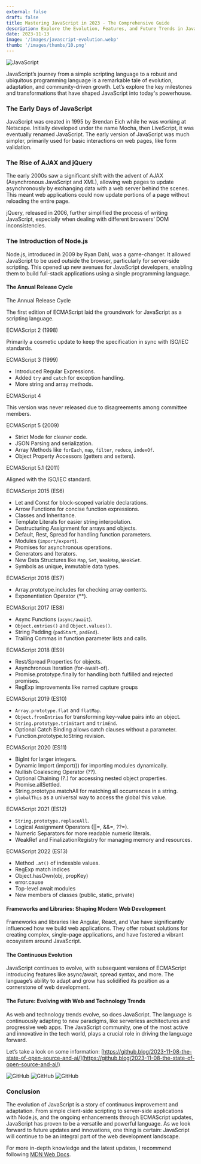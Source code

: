 ```yaml
---
external: false
draft: false
title: Mastering JavaScript in 2023 - The Comprehensive Guide
description: Explore the Evolution, Features, and Future Trends in JavaScript Development
date: 2023-11-13
image: '/images/javascript-evolution.webp'
thumb: '/images/thumbs/10.png'
---
```


![JavaScript](/images/javascript-evolution.webp)

JavaScript’s journey from a simple scripting language to a robust and ubiquitous programming language is a remarkable tale of evolution, adaptation, and community-driven growth. Let’s explore the key milestones and transformations that have shaped JavaScript into today's powerhouse.

### The Early Days of JavaScript

JavaScript was created in 1995 by Brendan Eich while he was working at Netscape. Initially developed under the name Mocha, then LiveScript, it was eventually renamed JavaScript. The early version of JavaScript was much simpler, primarily used for basic interactions on web pages, like form validation.

### The Rise of AJAX and jQuery

The early 2000s saw a significant shift with the advent of AJAX (Asynchronous JavaScript and XML), allowing web pages to update asynchronously by exchanging data with a web server behind the scenes. This meant web applications could now update portions of a page without reloading the entire page.

jQuery, released in 2006, further simplified the process of writing JavaScript, especially when dealing with different browsers’ DOM inconsistencies.

### The Introduction of Node.js

Node.js, introduced in 2009 by Ryan Dahl, was a game-changer. It allowed JavaScript to be used outside the browser, particularly for server-side scripting. This opened up new avenues for JavaScript developers, enabling them to build full-stack applications using a single programming language.

#### The Annual Release Cycle

The Annual Release Cycle

The first edition of ECMAScript laid the groundwork for JavaScript as a scripting language.

ECMAScript 2 (1998)

Primarily a cosmetic update to keep the specification in sync with ISO/IEC standards.

ECMAScript 3 (1999)

- Introduced Regular Expressions.
- Added `try` and `catch` for exception handling.
- More string and array methods.

ECMAScript 4

This version was never released due to disagreements among committee members.

ECMAScript 5 (2009)

- Strict Mode for cleaner code.
- JSON Parsing and serialization.
- Array Methods like `forEach`, `map`, `filter`, `reduce`, `indexOf`.
- Object Property Accessors (getters and setters).

ECMAScript 5.1 (2011)

Aligned with the ISO/IEC standard.

ECMAScript 2015 (ES6)

- Let and Const for block-scoped variable declarations.
- Arrow Functions for concise function expressions.
- Classes and Inheritance.
- Template Literals for easier string interpolation.
- Destructuring Assignment for arrays and objects.
- Default, Rest, Spread for handling function parameters.
- Modules (`import/export`).
- Promises for asynchronous operations.
- Generators and Iterators.
- New Data Structures like `Map`, `Set`, `WeakMap`, `WeakSet`.
- Symbols as unique, immutable data types.

ECMAScript 2016 (ES7)

- Array.prototype.includes for checking array contents.
- Exponentiation Operator (**).

ECMAScript 2017 (ES8)

- Async Functions (`async/await`).
- `Object.entries()` and `Object.values()`.
- String Padding (`padStart`, `padEnd`).
- Trailing Commas in function parameter lists and calls.

ECMAScript 2018 (ES9)

- Rest/Spread Properties for objects.
- Asynchronous Iteration (for-await-of).
- Promise.prototype.finally for handling both fulfilled and rejected promises.
- RegExp improvements like named capture groups

ECMAScript 2019 (ES10)

- `Array.prototype.flat` and `flatMap`.
- `Object.fromEntries` for transforming key-value pairs into an object.
- `String.prototype.trimStart` and `trimEnd`.
- Optional Catch Binding allows catch clauses without a parameter.
- Function.prototype.toString revision.

ECMAScript 2020 (ES11)

- BigInt for larger integers.
- Dynamic Import (import()) for importing modules dynamically.
- Nullish Coalescing Operator (??).
- Optional Chaining (?.) for accessing nested object properties.
- Promise.allSettled.
- String.prototype.matchAll for matching all occurrences in a string.
- `globalThis` as a universal way to access the global this value.

ECMAScript 2021 (ES12)

- `String.prototype.replaceAll`.
- Logical Assignment Operators (||=, &&=, ??=).
- Numeric Separators for more readable numeric literals.
- WeakRef and FinalizationRegistry for managing memory and resources.

ECMAScript 2022 (ES13)

- Method `.at()` of indexable values.
- RegExp match indices
- Object.hasOwn(obj, propKey)
- error.cause
- Top-level await modules
- New members of classes (public, static, private)

#### Frameworks and Libraries: Shaping Modern Web Development

Frameworks and libraries like Angular, React, and Vue have significantly influenced how we build web applications. They offer robust solutions for creating complex, single-page applications, and have fostered a vibrant ecosystem around JavaScript.

#### The Continuous Evolution

JavaScript continues to evolve, with subsequent versions of ECMAScript introducing features like async/await, spread syntax, and more. The language’s ability to adapt and grow has solidified its position as a cornerstone of web development.

#### The Future: Evolving with Web and Technology Trends

As web and technology trends evolve, so does JavaScript. The language is continuously adapting to new paradigms, like serverless architectures and progressive web apps. The JavaScript community, one of the most active and innovative in the tech world, plays a crucial role in driving the language forward.

Let’s take a look on some information: [https://github.blog/2023-11-08-the-state-of-open-source-and-ai/](https://github.blog/2023-11-08-the-state-of-open-source-and-ai/)

![GitHub](/images/js-2023-1.webp)
![GitHub](/images/js-2023-2.webp)
![GitHub](/images/js-2023-3.webp)

### Conclusion

The evolution of JavaScript is a story of continuous improvement and adaptation. From simple client-side scripting to server-side applications with Node.js, and the ongoing enhancements through ECMAScript updates, JavaScript has proven to be a versatile and powerful language. As we look forward to future updates and innovations, one thing is certain: JavaScript will continue to be an integral part of the web development landscape.

For more in-depth knowledge and the latest updates, I recommend following [MDN Web Docs](https://developer.mozilla.org/en-US/docs/Web/JavaScript).
